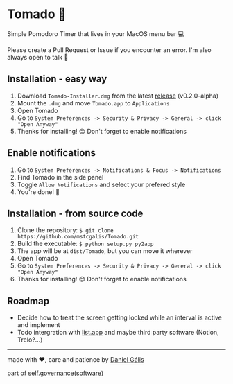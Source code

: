 # Tomado 🍅
Simple Pomodoro Timer that lives in your MacOS menu bar 💻

Please create a Pull Request or Issue if you encounter an error. I'm also always open to talk 🌱

## Installation - easy way

1. Download `Tomado-Installer.dmg` from the latest [release](https://github.com/mstcgalis/Tomado/releases/tag/v0.2.0-alpha) (v0.2.0-alpha)
2. Mount the `.dmg` and move `Tomado.app` to `Applications`
3. Open Tomado
4. Go to `System Preferences -> Security & Privacy -> General -> click "Open Anyway"`
5. Thenks for installing! 😊 Don't forget to enable notifications

## Enable notifications

1. Go to `System Preferences -> Notifications & Focus -> Notifications`
2. Find Tomado in the side panel
3. Toggle `Allow Notifications` and select your prefered style
4. You're done! 🌸 

## Installation - from source code

1. Clone the repository: ```$ git clone https://github.com/mstcgalis/Tomado.git```
2. Build the executable: ```$ python setup.py py2app```
3. The app will be at `dist/Tomado`, but you can move it wherever
5. Open Tomado
6. Go to `System Preferences -> Security & Privacy -> General -> click "Open Anyway"`
7. Thanks for installing! 😊 Don't forget to enable notifications

## Roadmap

- Decide how to treat the screen getting locked while an interval is active and implement
- Todo intergration with [list.app](https://www.are.na/daniel-galis/self-governance) and maybe third party software (Notion, Trelo?...)
---

made with ❤️, care and patience by [Daniel Gális](www.danielgalis.com)

part of [self.governance(software)](https://www.are.na/daniel-galis/self-governance)
